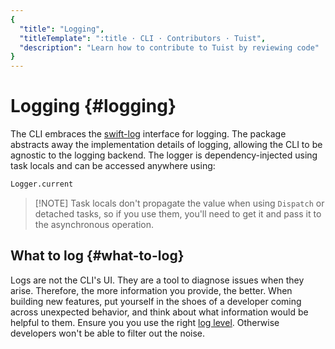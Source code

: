 ```yaml
---
{
  "title": "Logging",
  "titleTemplate": ":title · CLI · Contributors · Tuist",
  "description": "Learn how to contribute to Tuist by reviewing code"
}
---
```

# Logging {#logging}

The CLI embraces the [swift-log](https://github.com/apple/swift-log) interface
for logging. The package abstracts away the implementation details of logging,
allowing the CLI to be agnostic to the logging backend. The logger is
dependency-injected using task locals and can be accessed anywhere using:

```bash
Logger.current
```

> [!NOTE] Task locals don't propagate the value when using `Dispatch` or
> detached tasks, so if you use them, you'll need to get it and pass it to the
> asynchronous operation.

## What to log {#what-to-log}

Logs are not the CLI's UI. They are a tool to diagnose issues when they arise.
Therefore, the more information you provide, the better. When building new
features, put yourself in the shoes of a developer coming across unexpected
behavior, and think about what information would be helpful to them. Ensure you
you use the right [log
level](https://www.swift.org/documentation/server/guides/libraries/log-levels.html).
Otherwise developers won't be able to filter out the noise.
